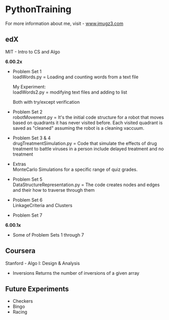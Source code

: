 PythonTraining
===========
For more information about me, visit - www.jmugz3.com


edX
--------------
MIT - Intro to CS and Algo

**6.00.2x**
- Problem Set 1 <br />
	loadWords.py = Loading and counting words from a text file <br /> 

	My Experiment:<br /> 
	loadWords2.py = modifying text files and adding to list

	Both with try/except verification

- Problem Set 2 <br />
	robotMovement.py = It's the initial code structure for a robot that moves based on quadrants it has never visited before. 
	Each visited quadrant is saved as "cleaned" assuming the robot is a cleaning vaccuum. 

- Problem Set 3 & 4 <br />
	drugTreatmentSimulation.py = Code that simulate the effects of drug treatment to battle viruses in a person include delayed treatment and no treatment

- Extras <br />
	MonteCarlo Simulations for a specific range of quiz grades. 

- Problem Set 5 <br />
	DataStructureRepresentation.py = The code creates nodes and edges and their how to traverse through them

- Problem Set 6 <br />
	LinkageCriteria and Clusters

- Problem Set 7 <br />
	

**6.00.1x**
- Some of Problem Sets 1 through 7

Coursera
--------------
Stanford - Algo I: Design & Analysis

- Inversions
	Returns the number of inversions of a given array




Future Experiments
--------------
- Checkers
- Bingo
- Racing


